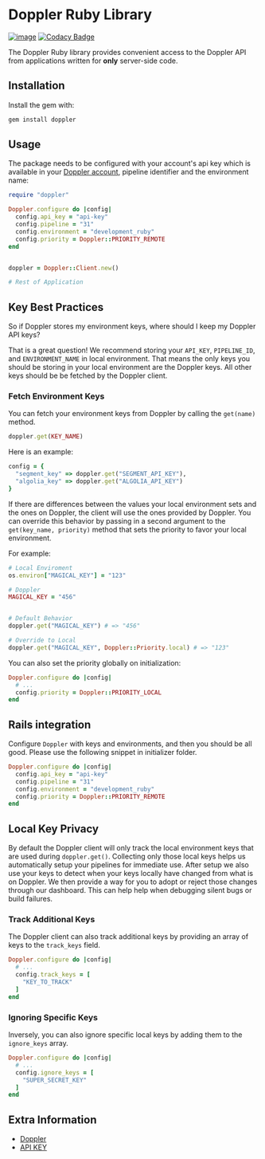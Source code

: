 # Doppler Ruby Library

[![image](https://img.shields.io/gem/v/doppler-client.svg)](https://rubygems.org/gems/doppler-client)
[![Codacy Badge](https://api.codacy.com/project/badge/Grade/92ec3d37764c40da8dffb6a85c6cbfa4)](https://www.codacy.com/app/Doppler/ruby-client?utm_source=github.com&amp;utm_medium=referral&amp;utm_content=DopplerHQ/ruby-client&amp;utm_campaign=Badge_Grade)

The Doppler Ruby library provides convenient access to the Doppler API from
applications written for **only** server-side code.

## Installation

Install the gem with:
``` bash
gem install doppler
```

## Usage

The package needs to be configured with your account's api key which is available in your [Doppler account](https://doppler.com/workplace/api_key), pipeline identifier and the environment name:

``` ruby
require "doppler"

Doppler.configure do |config|
  config.api_key = "api-key"
  config.pipeline = "31"
  config.environment = "development_ruby"
  config.priority = Doppler::PRIORITY_REMOTE
end


doppler = Doppler::Client.new()

# Rest of Application
```

## Key Best Practices

So if Doppler stores my environment keys, where should I keep my Doppler API keys?

That is a great question! We recommend storing your `API_KEY`, `PIPELINE_ID`, and `ENVIRONMENT_NAME`
in local environment. That means the only keys you should be storing in your local environment are the Doppler keys. All other keys should be be fetched by the Doppler client.

### Fetch Environment Keys

You can fetch your environment keys from Doppler by calling the `get(name)` method.

``` ruby
doppler.get(KEY_NAME)
```

Here is an example:

``` ruby
config = {
  "segment_key" => doppler.get("SEGMENT_API_KEY"),
  "algolia_key" => doppler.get("ALGOLIA_API_KEY")
}

```

If there are differences between the values your local environment sets and the ones on Doppler, the client will use the ones provided by Doppler. You can override this behavior by passing in a second argument to the `get(key_name, priority)` method that sets the priority to favor your local environment.

For example:

``` ruby
# Local Enviroment
os.environ["MAGICAL_KEY"] = "123"

# Doppler
MAGICAL_KEY = "456"


# Default Behavior
doppler.get("MAGICAL_KEY") # => "456"

# Override to Local
doppler.get("MAGICAL_KEY", Doppler::Priority.local) # => "123"
```

You can also set the priority globally on initialization:

``` ruby
Doppler.configure do |config|
  # ...
  config.priority = Doppler::PRIORITY_LOCAL
end
```

## Rails integration

Configure `Doppler` with keys and environments, and then you should be all good.
Please use the following snippet in initializer folder.

```rb
Doppler.configure do |config|
  config.api_key = "api-key"
  config.pipeline = "31"
  config.environment = "development_ruby"
  config.priority = Doppler::PRIORITY_REMOTE
end
```

## Local Key Privacy

By default the Doppler client will only track the local environment keys that are used during `doppler.get()`.
Collecting only those local keys helps us automatically setup your pipelines
for immediate use. After setup we also use your keys to detect when your keys locally have
changed from what is on Doppler. We then provide a way for you to adopt or reject those changes
through our dashboard. This can help help when debugging silent bugs or build failures.

### Track Additional Keys
The Doppler client can also track additional keys by providing an array of keys to the `track_keys` field.

``` ruby
Doppler.configure do |config|
  # ...
  config.track_keys = [
    "KEY_TO_TRACK"
  ]
end
```

### Ignoring Specific Keys
Inversely, you can also ignore specific local keys by adding them to the `ignore_keys` array.

``` ruby
Doppler.configure do |config|
  # ...
  config.ignore_keys = [
    "SUPER_SECRET_KEY"
  ]
end
```

## Extra Information

- [Doppler](https://doppler.com)
- [API KEY](https://doppler.com/workplace/api_key)
